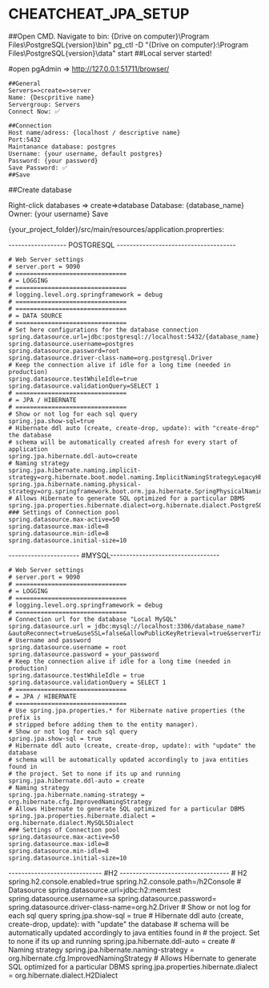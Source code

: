 # CHEATCHEAT_JPA_SETUP

##Open CMD. Navigate to bin:
{Drive on computer}\Program Files\PostgreSQL\{version}\bin"
pg_ctl -D "{Drive on computer}:\Program Files\PostgreSQL\{version}\data" start
##Local server started!


#open pgAdmin => http://127.0.0.1:51711/browser/

	##General
	Servers=>create=>server
	Name: {Descpritive name}
	Servergroup: Servers
	Connect Now: ✅

	##Connection
	Host name/adress: {localhost / descriptive name}
	Port:5432
	Maintanance database: postgres
	Username: {your username, default postgres}
	Password: {your password}
	Save Password: ✅
	##Save

##Create database

  Right-click databases => create=>database
	Database: {database_name}
	Owner: {your username}
	Save


{your_project_folder}/src/main/resources/application.proprerties:

------------------ POSTGRESQL -------------------------------------


	# Web Server settings
	# server.port = 9090
	# ===============================
	# = LOGGING
	# ===============================
	# logging.level.org.springframework = debug
	# ===============================
	# ===============================
	# = DATA SOURCE
	# ===============================
	# Set here configurations for the database connection
	spring.datasource.url=jdbc:postgresql://localhost:5432/{database_name}
	spring.datasource.username=postgres
	spring.datasource.password=root
	spring.datasource.driver-class-name=org.postgresql.Driver
	# Keep the connection alive if idle for a long time (needed in production)
	spring.datasource.testWhileIdle=true
	spring.datasource.validationQuery=SELECT 1
	# ===============================
	# = JPA / HIBERNATE
	# ===============================
	# Show or not log for each sql query
	spring.jpa.show-sql=true
	# Hibernate ddl auto (create, create-drop, update): with "create-drop" the database
	# schema will be automatically created afresh for every start of application
	spring.jpa.hibernate.ddl-auto=create
	# Naming strategy
	spring.jpa.hibernate.naming.implicit-strategy=org.hibernate.boot.model.naming.ImplicitNamingStrategyLegacyHbmImpl
	spring.jpa.hibernate.naming.physical-strategy=org.springframework.boot.orm.jpa.hibernate.SpringPhysicalNamingStrategy
	# Allows Hibernate to generate SQL optimized for a particular DBMS
	spring.jpa.properties.hibernate.dialect=org.hibernate.dialect.PostgreSQLDialect
	### Settings of Connection pool
	spring.datasource.max-active=50
	spring.datasource.max-idle=8
	spring.datasource.min-idle=8
	spring.datasource.initial-size=10





---------------------- #MYSQL----------------------------------

	# Web Server settings
	# server.port = 9090
	# ===============================
	# = LOGGING
	# ===============================
	# logging.level.org.springframework = debug
	# ===============================
	# Connection url for the database "Local MySQL"
	spring.datasource.url = jdbc:mysql://localhost:3306/database_name?&autoReconnect=true&useSSL=false&allowPublicKeyRetrieval=true&serverTimezone=UTC
	# Username and password
	spring.datasource.username = root
	spring.datasource.password = your_password
	# Keep the connection alive if idle for a long time (needed in production)
	spring.datasource.testWhileIdle = true
	spring.datasource.validationQuery = SELECT 1
	# ===============================
	# = JPA / HIBERNATE
	# ===============================
	# Use spring.jpa.properties.* for Hibernate native properties (the prefix is
	# stripped before adding them to the entity manager).
	# Show or not log for each sql query
	spring.jpa.show-sql = true
	# Hibernate ddl auto (create, create-drop, update): with "update" the database
	# schema will be automatically updated accordingly to java entities found in
	# the project. Set to none if its up and running
	spring.jpa.hibernate.ddl-auto = create
	# Naming strategy
	spring.jpa.hibernate.naming-strategy = org.hibernate.cfg.ImprovedNamingStrategy
	# Allows Hibernate to generate SQL optimized for a particular DBMS
	spring.jpa.properties.hibernate.dialect = org.hibernate.dialect.MySQL5Dialect
	### Settings of Connection pool
	spring.datasource.max-active=50
	spring.datasource.max-idle=8
	spring.datasource.min-idle=8
	spring.datasource.initial-size=10



----------------------------- #H2 ----------------------------------
	# H2
	spring.h2.console.enabled=true
	spring.h2.console.path=/h2Console
	# Datasource
	spring.datasource.url=jdbc:h2:mem:test
	spring.datasource.username=sa
	spring.datasource.password=
	spring.datasource.driver-class-name=org.h2.Driver
	# Show or not log for each sql query
	spring.jpa.show-sql = true
	# Hibernate ddl auto (create, create-drop, update): with "update" the database
	# schema will be automatically updated accordingly to java entities found in
	# the project. Set to none if its up and running
	spring.jpa.hibernate.ddl-auto = create
	# Naming strategy
	spring.jpa.hibernate.naming-strategy = org.hibernate.cfg.ImprovedNamingStrategy
	# Allows Hibernate to generate SQL optimized for a particular DBMS
	spring.jpa.properties.hibernate.dialect = org.hibernate.dialect.H2Dialect

